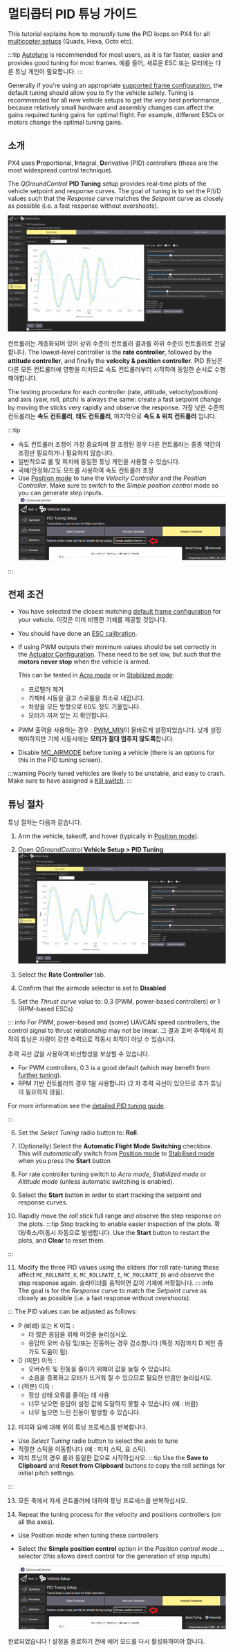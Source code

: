 # 멀티콥터 PID 튜닝 가이드

This tutorial explains how to _manually_ tune the PID loops on PX4 for all [multicopter setups](../airframes/airframe_reference.md#copter) (Quads, Hexa, Octo etc).

:::tip
[Autotune](../config/autotune_mc.md) is recommended for most users, as it is far faster, easier and provides good tuning for most frames.
예를 들어, 새로운 ESC 또는 모터에는 다른 튜닝 게인이 필요합니다.
:::

Generally if you're using an appropriate [supported frame configuration](../airframes/airframe_reference.md#copter), the default tuning should allow you to fly the vehicle safely.
Tuning is recommended for all new vehicle setups to get the _very best_ performance, because relatively small hardware and assembly changes can affect the gains required tuning gains for optimal flight.
For example, different ESCs or motors change the optimal tuning gains.

## 소개

PX4 uses **P**roportional, **I**ntegral, **D**erivative (PID) controllers (these are the most widespread control technique).

The _QGroundControl_ **PID Tuning** setup provides real-time plots of the vehicle setpoint and response curves.
The goal of tuning is to set the P/I/D values such that the _Response_ curve matches the _Setpoint_ curve as closely as possible (i.e. a fast response without overshoots).

![QGC Rate Controller Tuning UI](../../assets/mc_pid_tuning/qgc_mc_pid_tuning_rate_controller.png)

컨트롤러는 계층화되어 있어 상위 수준의 컨트롤러 결과를 하위 수준의 컨트롤러로 전달합니다.
The lowest-level controller is the **rate controller**, followed by the **attitude controller**, and finally the **velocity & position controller**.
PID 튜닝은 다른 모든 컨트롤러에 영향을 미치므로 속도 컨트롤러부터 시작하여 동일한 순서로 수행해야합니다.

The testing procedure for each controller (rate, attitude, velocity/position) and axis (yaw, roll, pitch) is always the same: create a fast setpoint change by moving the sticks very rapidly and observe the response.
가장 낮은 수준의 컨트롤러는 <strong x-id="1">속도 컨트롤러</strong>, <strong x-id="1">태도 컨트롤러</strong>, 마지막으로 <strong x-id="1">속도 &amp; 위치 컨트롤러</strong> 입니다.

:::tip

- 속도 컨트롤러 조정이 가장 중요하며 잘 조정된 경우 다른 컨트롤러는 종종 약간의 조정만 필요하거나 필요하지 않습니다.
- 일반적으로 롤 및 피치에 동일한 튜닝 게인을 사용할 수 있습니다.
- 곡예/안정화/고도 모드를 사용하여 속도 컨트롤러 조정
- Use [Position mode](../flight_modes_mc/position.md) to tune the _Velocity Controller_ and the _Position Controller_.
  Make sure to switch to the _Simple position control_ mode so you can generate step inputs.
  ![QGC PID tuning: Simple control selector](../../assets/mc_pid_tuning/qgc_mc_pid_tuning_simple_control.png)

:::

## 전제 조건

- You have selected the closest matching [default frame configuration](../config/airframe.md) for your vehicle.
  이것은 이미 비행한 기체를 제공할 것입니다.

- You should have done an [ESC calibration](../advanced_config/esc_calibration.md).

- If using PWM outputs their minimum values should be set correctly in the [Actuator Configuration](../config/actuators.md).
  These need to be set low, but such that the **motors never stop** when the vehicle is armed.

  This can be tested in [Acro mode](../flight_modes_mc/acro.md) or in [Stabilized mode](../flight_modes_mc/manual_stabilized.md):

  - 프로펠러 제거
  - 기체에 시동을 걸고 스로틀을 최소로 내립니다.
  - 차량을 모든 방향으로 60도 정도 기울입니다.
  - 모터가 꺼져 있는 지 확인합니다.

- PWM 출력을 사용하는 경우 : <a href="../advanced_config/parameter_reference.md#PWM_MIN">PWM_MIN</a>이 올바르게 설정되었습니다.
  낮게 설정해야하지만 기체 시동시에는 <strong x-id="1">모터가 절대 멈추지 않도록</strong>합니다.

- Disable [MC_AIRMODE](../advanced_config/parameter_reference.md#MC_AIRMODE) before tuning a vehicle (there is an options for this in the PID tuning screen).

:::warning
Poorly tuned vehicles are likely to be unstable, and easy to crash.
Make sure to have assigned a [Kill switch](../config/safety.md#emergency-switches).
:::

## 튜닝 절차

튜닝 절차는 다음과 같습니다.

1. Arm the vehicle, takeoff, and hover (typically in [Position mode](../flight_modes_mc/position.md)).

2. Open _QGroundControl_ **Vehicle Setup > PID Tuning**
  ![QGC Rate Controller Tuning UI](../../assets/mc_pid_tuning/qgc_mc_pid_tuning_rate_controller.png)

3. Select the **Rate Controller** tab.

4. Confirm that the airmode selector is set to **Disabled**

5. Set the _Thrust curve_ value to: 0.3 (PWM, power-based controllers) or 1 (RPM-based ESCs)

  ::: info
  For PWM, power-based and (some) UAVCAN speed controllers, the control signal to thrust relationship may not be linear.
  그 결과 호버 추력에서 최적의 튜닝은 차량이 강한 추력으로 작동시 최적이 아닐 수 있습니다.

  추력 곡선 값을 사용하여 비선형성을 보상할 수 있습니다.

  - For PWM controllers, 0.3 is a good default (which may benefit from [further tuning](../config_mc/pid_tuning_guide_multicopter.md#thrust-curve)).
  - RPM 기반 컨트롤러의 경우 1을 사용합니다 (2 차 추력 곡선이 있으므로 추가 튜닝이 필요하지 않음).

  For more information see the [detailed PID tuning guide](../config_mc/pid_tuning_guide_multicopter.md#thrust-curve).

:::

6. Set the _Select Tuning_ radio button to: **Roll**.

7. (Optionally) Select the **Automatic Flight Mode Switching** checkbox.
  This will _automatically_ switch from [Position mode](../flight_modes_mc/position.md) to [Stabilised mode](../flight_modes_mc/manual_stabilized.md) when you press the **Start** button

8. For rate controller tuning switch to _Acro mode_, _Stabilized mode_ or _Altitude mode_ (unless automatic switching is enabled).

9. Select the **Start** button in order to start tracking the setpoint and response curves.

10. Rapidly move the _roll stick_ full range and observe the step response on the plots.
  :::tip
  Stop tracking to enable easier inspection of the plots.
  확대/축소/이동시 자동으로 발생합니다.
  Use the **Start** button to restart the plots, and **Clear** to reset them.

:::

11. Modify the three PID values using the sliders (for roll rate-tuning these affect `MC_ROLLRATE_K`, `MC_ROLLRATE_I`, `MC_ROLLRATE_D`) and observe the step response again.
  슬라이더를 움직이면 값이 기체에 저장됩니다.
  ::: info
  The goal is for the _Response_ curve to match the _Setpoint_ curve as closely as possible (i.e. a fast response without overshoots).

:::
  The PID values can be adjusted as follows:
  - P (비례) 또는 K 이득 :
    - 더 많은 응답을 위해 이것을 늘리십시오.
    - 응답이 오버 슈팅 및/또는 진동하는 경우 감소합니다 (특정 지점까지 D 게인 증가도 도움이 됨).
  - D (미분) 이득 :
    - 오버슈트 및 진동을 줄이기 위해이 값을 늘릴 수 있습니다.
    - 소음을 증폭하고 모터가 뜨거워 질 수 있으므로 필요한 만큼만 늘리십시오.
  - I (적분) 이득 :
    - 정상 상태 오류를 줄이는 데 사용
    - 너무 낮으면 응답이 설정 값에 도달하지 못할 수 있습니다 (예 : 바람)
    - 너무 높으면 느린 진동이 발생할 수 있습니다.

12. 피치와 요에 대해 위의 튜닝 프로세스를 반복합니다.
  - Use _Select Tuning_ radio button to select the axis to tune
  - 적절한 스틱을 이동합니다 (예 : 피치 스틱, 요 스틱).
  - 피치 튜닝의 경우 롤과 동일한 값으로 시작하십시오.
    :::tip
    Use the **Save to Clipboard** and **Reset from Clipboard** buttons to copy the roll settings for initial pitch settings.

:::

13. 모든 축에서 자세 콘트롤러에 대하여 튜닝 프로세스를 반복하십시오.

14. Repeat the tuning process for the velocity and positions controllers (on all the axes).

  - Use Position mode when tuning these controllers
  - Select the **Simple position control** option in the _Position control mode ..._ selector (this allows direct control for the generation of step inputs)

    ![QGC PID tuning: Simple control selector](../../assets/mc_pid_tuning/qgc_mc_pid_tuning_simple_control.png)

완료되었습니다 !
설정을 종료하기 전에 에어 모드를 다시 활성화하여야 합니다.
